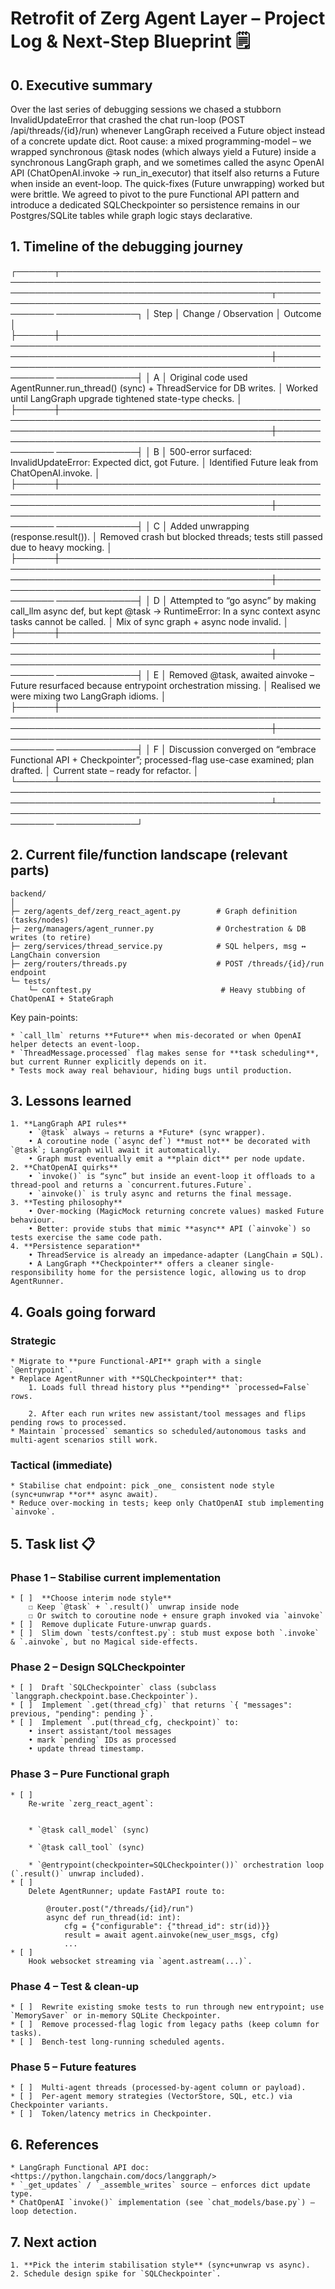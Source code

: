 # Retrofit of Zerg Agent Layer – Project Log & Next-Step Blueprint 🗒️


## 0. Executive summary

Over the last series of debugging sessions we chased a stubborn InvalidUpdateError that crashed the chat run-loop (POST /api/threads/{id}/run) whenever LangGraph received a Future object instead of a
concrete update dict.
Root cause: a mixed programming-model – we wrapped synchronous @task nodes (which always yield a Future) inside a synchronous LangGraph graph, and we sometimes called the async OpenAI API (ChatOpenAI.invoke
→ run_in_executor) that itself also returns a Future when inside an event-loop.
The quick-fixes (Future unwrapping) worked but were brittle. We agreed to pivot to the pure Functional API pattern and introduce a dedicated SQLCheckpointer so persistence remains in our Postgres/SQLite
tables while graph logic stays declarative.

## 1. Timeline of the debugging journey

┌──────┬──────────────────────────────────────────────────────────────────────────────────────────────────────────────────────────────────────┬────────────────────────────────────────────────────────────────
─────────────┐
│ Step │ Change / Observation                                                                                                                 │ Outcome                                                        
                │
├──────┼──────────────────────────────────────────────────────────────────────────────────────────────────────────────────────────────────────┼────────────────────────────────────────────────────────────────
─────────────┤
│ A    │ Original code used AgentRunner.run_thread() (sync) + ThreadService for DB writes.                                                    │ Worked until LangGraph upgrade tightened state-type checks.
                │
├──────┼──────────────────────────────────────────────────────────────────────────────────────────────────────────────────────────────────────┼────────────────────────────────────────────────────────────────
─────────────┤
│ B    │ 500-error surfaced: InvalidUpdateError: Expected dict, got Future.                                                                   │ Identified Future leak from ChatOpenAI.invoke.
                │
├──────┼──────────────────────────────────────────────────────────────────────────────────────────────────────────────────────────────────────┼────────────────────────────────────────────────────────────────
─────────────┤
│ C    │ Added unwrapping (response.result()).                                                                                                │ Removed crash but blocked threads; tests still passed due to
heavy mocking. │
├──────┼──────────────────────────────────────────────────────────────────────────────────────────────────────────────────────────────────────┼────────────────────────────────────────────────────────────────
─────────────┤
│ D    │ Attempted to “go async” by making call_llm async def, but kept @task → RuntimeError: In a sync context async tasks cannot be called. │ Mix of sync graph + async node invalid.
                │
├──────┼──────────────────────────────────────────────────────────────────────────────────────────────────────────────────────────────────────┼────────────────────────────────────────────────────────────────
─────────────┤
│ E    │ Removed @task, awaited ainvoke – Future resurfaced because entrypoint orchestration missing.                                         │ Realised we were mixing two LangGraph idioms.
                │
├──────┼──────────────────────────────────────────────────────────────────────────────────────────────────────────────────────────────────────┼────────────────────────────────────────────────────────────────
─────────────┤
│ F    │ Discussion converged on “embrace Functional API + Checkpointer”; processed-flag use-case examined; plan drafted.                     │ Current state – ready for refactor.
                │
└──────┴──────────────────────────────────────────────────────────────────────────────────────────────────────────────────────────────────────┴────────────────────────────────────────────────────────────────
─────────────┘


## 2. Current file/function landscape (relevant parts)

    backend/
    │
    ├─ zerg/agents_def/zerg_react_agent.py        # Graph definition (tasks/nodes)
    ├─ zerg/managers/agent_runner.py              # Orchestration & DB writes (to retire)
    ├─ zerg/services/thread_service.py            # SQL helpers, msg ↔︎ LangChain conversion
    ├─ zerg/routers/threads.py                    # POST /threads/{id}/run endpoint
    └─ tests/
        └─ conftest.py                             # Heavy stubbing of ChatOpenAI + StateGraph

Key pain-points:

    * `call_llm` returns **Future** when mis-decorated or when OpenAI helper detects an event-loop.
    * `ThreadMessage.processed` flag makes sense for **task scheduling**, but current Runner explicitly depends on it.
    * Tests mock away real behaviour, hiding bugs until production.


## 3. Lessons learned

    1. **LangGraph API rules**
        • `@task` always ⇒ returns a *Future* (sync wrapper).
        • A coroutine node (`async def`) **must not** be decorated with `@task`; LangGraph will await it automatically.
        • Graph must eventually emit a **plain dict** per node update.
    2. **ChatOpenAI quirks**
        • `invoke()` is “sync” but inside an event-loop it offloads to a thread-pool and returns a `concurrent.futures.Future`.
        • `ainvoke()` is truly async and returns the final message.
    3. **Testing philosophy**
        • Over-mocking (MagicMock returning concrete values) masked Future behaviour.
        • Better: provide stubs that mimic **async** API (`ainvoke`) so tests exercise the same code path.
    4. **Persistence separation**
        • ThreadService is already an impedance-adapter (LangChain ⇄ SQL).
        • A LangGraph **Checkpointer** offers a cleaner single-responsibility home for the persistence logic, allowing us to drop AgentRunner.

## 4. Goals going forward

### Strategic

    * Migrate to **pure Functional-API** graph with a single `@entrypoint`.
    * Replace AgentRunner with **SQLCheckpointer** that:
        1. Loads full thread history plus **pending** `processed=False` rows.

        2. After each run writes new assistant/tool messages and flips pending rows to processed.
    * Maintain `processed` semantics so scheduled/autonomous tasks and multi-agent scenarios still work.

### Tactical (immediate)

    * Stabilise chat endpoint: pick _one_ consistent node style (sync+unwrap **or** async await).
    * Reduce over-mocking in tests; keep only ChatOpenAI stub implementing `ainvoke`.


## 5. Task list 📋

### Phase 1 – Stabilise current implementation

    * [ ]  **Choose interim node style**
        ☐ Keep `@task` + `.result()` unwrap inside node
        ☐ Or switch to coroutine node + ensure graph invoked via `ainvoke`
    * [ ]  Remove duplicate Future-unwrap guards.
    * [ ]  Slim down `tests/conftest.py`: stub must expose both `.invoke` & `.ainvoke`, but no Magical side-effects.

### Phase 2 – Design SQLCheckpointer

    * [ ]  Draft `SQLCheckpointer` class (subclass `langgraph.checkpoint.base.Checkpointer`).
    * [ ]  Implement `.get(thread_cfg)` that returns `{ "messages": previous, "pending": pending }`.
    * [ ]  Implement `.put(thread_cfg, checkpoint)` to:
        • insert assistant/tool messages
        • mark `pending` IDs as processed
        • update thread timestamp.

### Phase 3 – Pure Functional graph

    * [ ]
        Re-write `zerg_react_agent`:


        * `@task call_model` (sync)

        * `@task call_tool` (sync)

        * `@entrypoint(checkpointer=SQLCheckpointer())` orchestration loop (`.result()` unwrap included).
    * [ ]
        Delete AgentRunner; update FastAPI route to:

            @router.post("/threads/{id}/run")
            async def run_thread(id: int):
                cfg = {"configurable": {"thread_id": str(id)}}
                result = await agent.ainvoke(new_user_msgs, cfg)
                ...
    * [ ]
        Hook websocket streaming via `agent.astream(...)`.

### Phase 4 – Test & clean-up

    * [ ]  Rewrite existing smoke tests to run through new entrypoint; use `MemorySaver` or in-memory SQLite Checkpointer.
    * [ ]  Remove processed-flag logic from legacy paths (keep column for tasks).
    * [ ]  Bench-test long-running scheduled agents.

### Phase 5 – Future features

    * [ ]  Multi-agent threads (processed-by-agent column or payload).
    * [ ]  Per-agent memory strategies (VectorStore, SQL, etc.) via Checkpointer variants.
    * [ ]  Token/latency metrics in Checkpointer.


## 6. References

    * LangGraph Functional API doc: <https://python.langchain.com/docs/langgraph/>
    * `_get_updates` / `_assemble_writes` source – enforces dict update type.
    * ChatOpenAI `invoke()` implementation (see `chat_models/base.py`) – loop detection.


## 7. Next action

    1. **Pick the interim stabilisation style** (sync+unwrap vs async).
    2. Schedule design spike for `SQLCheckpointer`.